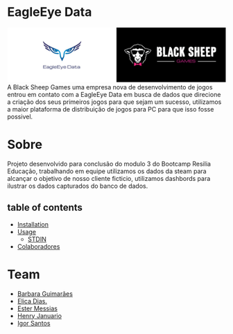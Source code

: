 # EagleEye Data
<img src="./media/logogithub.png"></img>
A Black Sheep Games uma empresa nova de desenvolvimento de jogos entrou em contato com a EagleEye Data em busca de dados que direcione a criação dos seus primeiros jogos para que sejam um sucesso, utilizamos a maior plataforma de distribuição de jogos para PC para que isso fosse possivel.

# Sobre
Projeto desenvolvido para conclusão do modulo 3 do Bootcamp Resilia Educação, trabalhando em equipe utilizamos os dados da steam para alcançar o objetivo de nosso cliente ficticio, utilizamos dashbords para ilustrar os dados capturados do banco de dados.
## table of contents
<!--ts-->
   * [Installation](#installation)
   * [Usage](#usage)
      * [STDIN](#stdin)
   * [Colaboradores](#Team)
<!--te-->
# Team
- <a href="https://github.com/BarbaraGuimaraes21">Barbara Guimarães</a>
- <a href="https://github.com/elicadv">Elica Dias.</a>
- <a href="https://github.com/est8r">Ester Messias</a>
- <a href="https://github.com/Henry-Januario">Henry Januario</a>
- <a href="https://github.com/igorsans">Igor Santos</a>